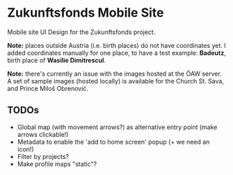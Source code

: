 # Zukunftsfonds Mobile Site

Mobile site UI Design for the Zukunftsfonds project.

__Note:__ places outside Austria (i.e. birth places) do not have coordinates yet. I added coordinates 
manually for one place, to have a test example: __Badeutz__, birth place of __Wasilie Dimitrescul__.

__Note:__ there's currently an issue with the images hosted at the ÖAW server. A set of sample images
(hosted locally) is available for the Church St. Sava, and Prince Miloš Obrenović. 

## TODOs

- Global map (with movement arrows?) as alternative entry point (make arrows clickable!)
- Metadata to enable the 'add to home screen' popup (+ we need an icon!)
- Filter by projects?
- Make profile maps "static"?
